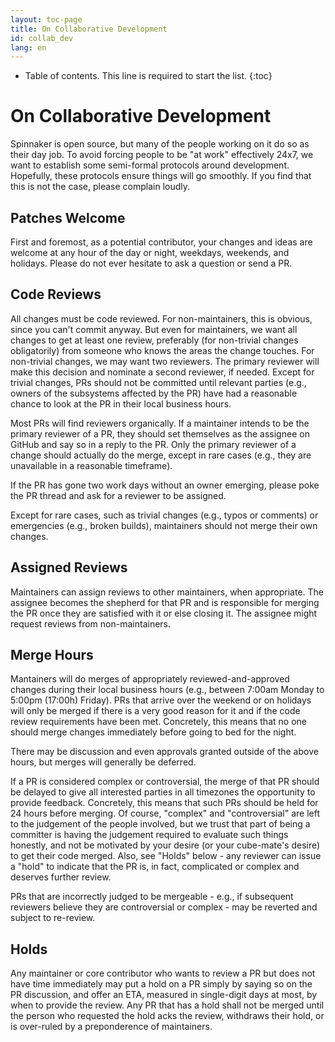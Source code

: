 ```yaml
---
layout: toc-page
title: On Collaborative Development
id: collab_dev
lang: en
---
```


* Table of contents. This line is required to start the list.
{:toc}

# On Collaborative Development

Spinnaker is open source, but many of the people working on it do so
as their day job. To avoid forcing people to be "at work" effectively
24x7, we want to establish some semi-formal protocols around
development. Hopefully, these protocols ensure things will go
smoothly. If you find that this is not the case, please complain
loudly.

## Patches Welcome

First and foremost, as a potential contributor, your changes and ideas
are welcome at any hour of the day or night, weekdays, weekends, and
holidays. Please do not ever hesitate to ask a question or send a PR.

## Code Reviews

All changes must be code reviewed. For non-maintainers, this is
obvious, since you can't commit anyway. But even for maintainers, we
want all changes to get at least one review, preferably (for
non-trivial changes obligatorily) from someone who knows the areas the
change touches. For non-trivial changes, we may want two
reviewers. The primary reviewer will make this decision and nominate a
second reviewer, if needed. Except for trivial changes, PRs should not
be committed until relevant parties (e.g., owners of the subsystems
affected by the PR) have had a reasonable chance to look at the PR in
their local business hours.

Most PRs will find reviewers organically. If a maintainer intends to
be the primary reviewer of a PR, they should set themselves as the
assignee on GitHub and say so in a reply to the PR. Only the primary
reviewer of a change should actually do the merge, except in rare
cases (e.g., they are unavailable in a reasonable timeframe).

If the PR has gone two work days without an owner emerging, please
poke the PR thread and ask for a reviewer to be assigned.

Except for rare cases, such as trivial changes (e.g., typos or
comments) or emergencies (e.g., broken builds), maintainers should not
merge their own changes.

## Assigned Reviews

Maintainers can assign reviews to other maintainers, when
appropriate. The assignee becomes the shepherd for that PR and is
responsible for merging the PR once they are satisfied with it or else
closing it. The assignee might request reviews from non-maintainers.

## Merge Hours

Mantainers will do merges of appropriately reviewed-and-approved
changes during their local business hours (e.g., between 7:00am Monday
to 5:00pm (17:00h) Friday). PRs that arrive over the weekend or on
holidays will only be merged if there is a very good reason for it and
if the code review requirements have been met. Concretely, this means
that no one should merge changes immediately before going to bed for
the night.

There may be discussion and even approvals granted outside of the
above hours, but merges will generally be deferred.

If a PR is considered complex or controversial, the merge of that PR
should be delayed to give all interested parties in all timezones the
opportunity to provide feedback. Concretely, this means that such PRs
should be held for 24 hours before merging. Of course, "complex" and
"controversial" are left to the judgement of the people involved, but
we trust that part of being a committer is having the judgement
required to evaluate such things honestly, and not be motivated by
your desire (or your cube-mate's desire) to get their code
merged. Also, see "Holds" below - any reviewer can issue a "hold" to
indicate that the PR is, in fact, complicated or complex and deserves
further review.

PRs that are incorrectly judged to be mergeable - e.g., if subsequent
reviewers believe they are controversial or complex - may be reverted
and subject to re-review.

## Holds

Any maintainer or core contributor who wants to review a PR but does
not have time immediately may put a hold on a PR simply by saying so
on the PR discussion, and offer an ETA, measured in single-digit days
at most, by when to provide the review. Any PR that has a hold shall
not be merged until the person who requested the hold acks the review,
withdraws their hold, or is over-ruled by a preponderence of
maintainers.
